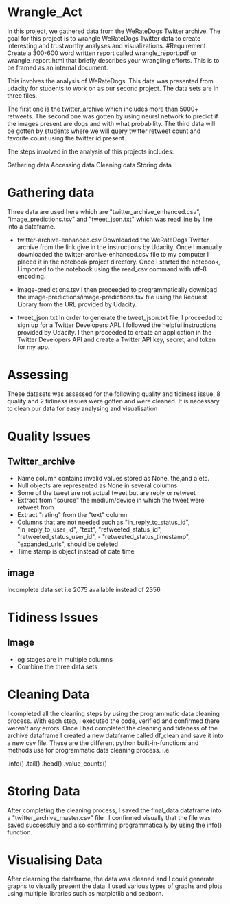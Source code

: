 # Wrangle_Act
In this project, we gathered data from the WeRateDogs Twitter archive. The goal for this project is to wrangle WeRateDogs Twitter data to create interesting and trustworthy analyses and visualizations.
#Requirement
Create a 300-600 word written report called wrangle_report.pdf or wrangle_report.html that briefly describes your wrangling efforts. This is to be framed as an internal document.

This involves the analysis of WeRateDogs. This data was presented from udacity for students to work on as our second project. The data sets are in three files.

The first one is the twitter_archive which includes more than 5000+ retweets. The second one was gotten by using neursl network to predict if the images present are dogs and with what probability. The third data will be gotten by students where we will query twitter retweet count and favorite count using the twitter id present.

The steps involved in the analysis of this projects includes:

Gathering data
Accessing data
Cleaning data
Storing data
# Gathering data
Three data are used here which are "twitter_archive_enhanced.csv", "image_predictions.tsv" and "tweet_json.txt" which was read line by line into a dataframe.

- twitter-archive-enhanced.csv
Downloaded the WeRateDogs Twitter archive from the link give in the instructions by Udacity. Once I manually downloaded the twitter-archive-enhanced.csv file to my computer I placed it in the notebook project directory. Once I started the notebook, I imported to the notebook using the read_csv command with utf-8 encoding.

- image-predictions.tsv
I then proceeded to programmatically download the image-predictions/image-predictions.tsv file using the Request Library from the URL provided by Udacity.

- tweet_json.txt
In order to generate the tweet_json.txt file, I proceeded to sign up for a Twitter Developers API. I followed the helpful instructions provided by Udacity. I then proceeded to create an application in the Twitter Developers API and create a Twitter API key, secret, and token for my app.

# Assessing
These datasets was assessed for the following quality and tidiness issue, 8 quality and 2 tidiness issues were gotten and were cleaned. It is necessary to clean our data for easy analysing and visualisation

# Quality Issues
## Twitter_archive
- Name column contains invalid values stored as None, the,and a etc.
- Null objects are represented as None in several columns
- Some of the tweet are not actual tweet but are reply or retweet
- Extract from "source" the medium/device in which the tweet were retweet from
- Extract "rating" from the "text" column
- Columns that are not needed such as "in_reply_to_status_id", "in_reply_to_user_id", "text", "retweeted_status_id", "retweeted_status_user_id", - "retweeted_status_timestamp", "expanded_urls", should be deleted
- Time stamp is object instead of date time
## image
Incomplete data set i.e 2075 available instead of 2356

# Tidiness Issues
## Image
- og stages are in multiple columns
- Combine the three data sets
# Cleaning Data
I completed all the cleaning steps by using the programmatic data cleaning process. With each step, I executed the code, verified and confirmed there weren't any errors. Once I had completed the cleaning and tideness of the archive dataframe I created a new dataframe called df_clean and save it into a new csv file. These are the different python built-in-functions and methods use for programmatic data cleaning process. i.e

.info() .tail() .head() .value_counts()

# Storing Data
After completing the cleaning process, I saved the final_data dataframe into a "twitter_archive_master.csv" file . I confirmed visually that the file was saved successfuly and also confirming programmatically by using the info() function.

# Visualising Data
After clearning the dataframe, the data was cleaned and I could generate graphs to visually present the data. I used various types of graphs and plots using multiple libraries such as matplotlib and seaborn.
